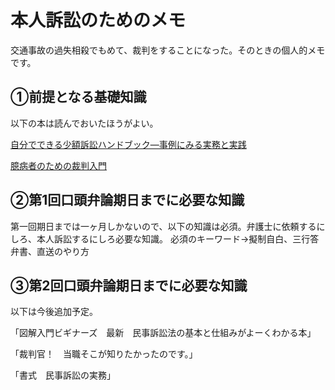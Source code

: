 # 本人訴訟のためのメモ

交通事故の過失相殺でもめて、裁判をすることになった。そのときの個人的メモです。

## ①前提となる基礎知識

以下の本は読んでおいたほうがよい。

[自分でできる少額訴訟ハンドブック―事例にみる実務と実践](https://www.amazon.co.jp/%E8%87%AA%E5%88%86%E3%81%A7%E3%81%A7%E3%81%8D%E3%82%8B%E5%B0%91%E9%A1%8D%E8%A8%B4%E8%A8%9F%E3%83%8F%E3%83%B3%E3%83%89%E3%83%96%E3%83%83%E3%82%AF%E2%80%95%E4%BA%8B%E4%BE%8B%E3%81%AB%E3%81%BF%E3%82%8B%E5%AE%9F%E5%8B%99%E3%81%A8%E5%AE%9F%E8%B7%B5-%E8%A3%81%E5%88%A4%E3%82%A6%E3%82%A9%E3%83%83%E3%83%81%E3%83%B3%E3%82%B0%E5%B8%82%E6%B0%91%E3%81%AE%E4%BC%9A/dp/4817844736/ref=sr_1_2?__mk_ja_JP=%E3%82%AB%E3%82%BF%E3%82%AB%E3%83%8A&keywords=%E5%B0%91%E9%A1%8D%E8%A8%B4%E8%A8%9F&qid=1572768492&s=books&sr=1-2)

[臆病者のための裁判入門](https://www.amazon.co.jp/%E8%87%86%E7%97%85%E8%80%85%E3%81%AE%E3%81%9F%E3%82%81%E3%81%AE%E8%A3%81%E5%88%A4%E5%85%A5%E9%96%80-%E6%A9%98-%E7%8E%B2-ebook/dp/B00AYRWBHO)

## ②第1回口頭弁論期日までに必要な知識

第一回期日までは一ヶ月しかないので、以下の知識は必須。弁護士に依頼するにしろ、本人訴訟するにしろ必要な知識。
必須のキーワード→擬制自白、三行答弁書、直送のやり方

## ③第2回口頭弁論期日までに必要な知識

以下は今後追加予定。

「図解入門ビギナーズ　最新　民事訴訟法の基本と仕組みがよーくわかる本」

「裁判官！　当職そこが知りたかったのです。」

「書式　民事訴訟の実務」


